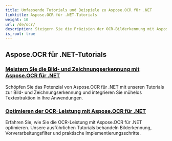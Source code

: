 ```yaml
---
title: Umfassende Tutorials und Beispiele zu Aspose.OCR für .NET
linktitle: Aspose.OCR für .NET-Tutorials
weight: 10
url: /de/ocr/
description: Steigern Sie die Präzision der OCR-Bilderkennung mit Aspose.OCR für .NET. Entdecken Sie Tutorials zur Berechnung des Schrägwinkels, Texterkennung, OCR-Konfiguration und Optimierung.
is_root: true
---
```

## Aspose.OCR für .NET-Tutorials
### [Meistern Sie die Bild- und Zeichnungserkennung mit Aspose.OCR für .NET](./master-image-and-drawing-recognition/)
Schöpfen Sie das Potenzial von Aspose.OCR für .NET mit unseren Tutorials zur Bild- und Zeichnungserkennung und integrieren Sie mühelos Textextraktion in Ihre Anwendungen.
### [Optimieren der OCR-Leistung mit Aspose.OCR für .NET](./optimization-ocr/)
Erfahren Sie, wie Sie die OCR-Leistung mit Aspose.OCR für .NET optimieren. Unsere ausführlichen Tutorials behandeln Bilderkennung, Vorverarbeitungsfilter und praktische Implementierungsschritte.